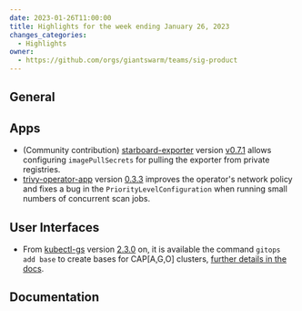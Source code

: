 ```yaml
---
date: 2023-01-26T11:00:00
title: Highlights for the week ending January 26, 2023
changes_categories:
  - Highlights
owner:
  - https://github.com/orgs/giantswarm/teams/sig-product
---
```


## General

## Apps

- (Community contribution) [starboard-exporter](https://github.com/giantswarm/starboard-exporter) version [v0.7.1](https://github.com/giantswarm/starboard-exporter/blob/main/CHANGELOG.md#071---2023-01-25) allows configuring `imagePullSecrets` for pulling the exporter from private registries.
- [trivy-operator-app](https://github.com/giantswarm/trivy-operator-app) version [0.3.3](https://github.com/giantswarm/trivy-operator-app/blob/main/CHANGELOG.md#033---2023-01-24) improves the operator's network policy and fixes a bug in the `PriorityLevelConfiguration` when running small numbers of concurrent scan jobs.

## User Interfaces

- From [kubectl-gs](https://github.com/giantswarm/kubectl-gs) version [2.3.0](https://github.com/giantswarm/kubectl-gs/blob/main/CHANGELOG.md#2300---2023-01-12) on, it is available the command `gitops add base` to create bases for CAP[A,G,O] clusters, [further details in the docs](https://docs.giantswarm.io/use-the-api/kubectl-gs/gitops/add-base/).  

## Documentation

